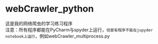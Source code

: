 # webCrawler_python
这是我的网络爬虫的学习练习程序</br>
注意：所有程序都能在PyCharm与spyder上运行，`但是有程序不能在jupyder notebook上运行`，例如webCrawler_multiprocess.py
